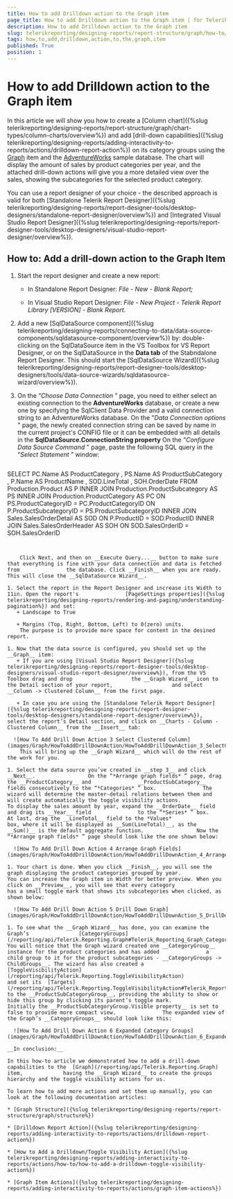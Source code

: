 ```yaml
---
title: How to add Drilldown action to the Graph item
page_title: How to add Drilldown action to the Graph item | for Telerik Reporting Documentation
description: How to add Drilldown action to the Graph item
slug: telerikreporting/designing-reports/report-structure/graph/how-to/how-to-add-drilldown-action-to-the-graph-item
tags: how,to,add,drilldown,action,to,the,graph,item
published: True
position: 1
---
```


# How to add Drilldown action to the Graph item



In this article we will show you how to create a [Column chart]({%slug telerikreporting/designing-reports/report-structure/graph/chart-types/column-charts/overview%})         and add [drill-down capabilities]({%slug telerikreporting/designing-reports/adding-interactivity-to-reports/actions/drilldown-report-action%})         on its category groups using the  [Graph](/reporting/api/Telerik.Reporting.Graph)  item and the          [AdventureWorks](http://msftdbprodsamples.codeplex.com/releases/view/55330)          sample database.          The chart will display the amount of sales by product categories per year, and the attached drill-down actions will give you         a more detailed view over the sales, showing the subcategories for the selected product category.       

You can use a report designer of your choice - the described approach is valid for both         [Standalone Telerik Report Designer]({%slug telerikreporting/designing-reports/report-designer-tools/desktop-designers/standalone-report-designer/overview%})         and         [Integrated Visual Studio Report Designer]({%slug telerikreporting/designing-reports/report-designer-tools/desktop-designers/visual-studio-report-designer/overview%}).       

## How to: Add a drill-down action to the Graph Item

1. Start the report designer and create a new report:             
   + In Standalone Report Designer: *File - New - Blank Report;* 

   + In Visual Studio Report Designer: *File - New Project - Telerik Report Library [VERSION] - Blank Report*.                 


1. Add a new [SqlDataSource component]({%slug telerikreporting/designing-reports/connecting-to-data/data-source-components/sqldatasource-component/overview%}) by:               double-clicking on the SqlDataSource item in the VS Toolbox for VS Report Designer,               or on the SqlDataSource in the __Data tab__ of the Stabndalone Report Designer.               This should start the [SqlDataSource Wizard]({%slug telerikreporting/designing-reports/report-designer-tools/desktop-designers/tools/data-source-wizards/sqldatasource-wizard/overview%}).             

1. On the “*Choose Data Connection* ” page, you need to either select an existing connection to the               __AdventureWorks__ database, or create a new one by specifying the SqlClient Data Provider and a valid               connection string to an AdventureWorks database.                 On the "*Data Connection options* " page, the newly created connection string can be saved by name in the current project's CONFIG file               or it can be embedded with all details in the __SqlDataSource.ConnectionString property__  On the "*Configure Data Source Command* " page, paste the following SQL query in the “*Select Statement* ” window:             

    
    ````sql
SELECT
PC.Name AS ProductCategory
, PS.Name AS ProductSubCategory
, P.Name AS ProductName
, SOD.LineTotal
, SOH.OrderDate
FROM
Production.Product AS P
INNER JOIN Production.ProductSubcategory AS PS
INNER JOIN Production.ProductCategory AS PC
ON PS.ProductCategoryID = PC.ProductCategoryID
ON P.ProductSubcategoryID = PS.ProductSubcategoryID
INNER JOIN Sales.SalesOrderDetail AS SOD
ON P.ProductID = SOD.ProductID
INNER JOIN Sales.SalesOrderHeader AS SOH
ON SOD.SalesOrderID = SOH.SalesOrderID
````


    Click Next, and then on __Execute Query...__ button to make sure that everything is fine with your data connection and data is fetched from               the database. Click __Finish__ when you are ready. This will close the __SqlDataSource Wizard__.             

1. Select the report in the Report Designer and increase its Width to 11in. Open the report's               [PageSettings properties]({%slug telerikreporting/designing-reports/rendering-and-paging/understanding-pagination%}) and set:             
   + Landscape to True

   + Margins (Top, Right, Bottom, Left) to 0(zero) units.
    The purpose is to provide more space for content in the desined report.

1. Now that the data source is configured, you should set up the __Graph__ item:             
   + If you are using [Visual Studio Report Designer]({%slug telerikreporting/designing-reports/report-designer-tools/desktop-designers/visual-studio-report-designer/overview%}), from the VS Toolbox drag and drop                   the __Graph Wizard__ icon to the Detail section of your report,                   and select __Column -> Clustered Column__ from the first page.                 

   + In case you are using the [Standalone Telerik Report Designer]({%slug telerikreporting/designing-reports/report-designer-tools/desktop-designers/standalone-report-designer/overview%}),                   select the report’s Detail section, and click on __Charts - Column - Clustered Column__ from the __Insert__ tab:                   

  ![How To Add Drill Down Action 3 Select Clustered Column](images/Graph/HowToAddDrillDownAction/HowToAddDrillDownAction_3_SelectClusteredColumn.png)
    This will bring up the __Graph Wizard__ which will do the rest of the work for you.             

1. Select the data source you’ve created in __step 3__ and click __Next__.                 On the “*Arrange graph fields* ” page, drag the __ProductCategory__ and               __ProductSubCategory__ fields consecutively to the “*Categories* ” box.               The wizard will determine the master-detail relations between them and will create automatically the toggle visibility actions.                 To display the sales amount by year, expand the __OrderDate__ field and drag its __Year__ field               to the “*Series* ” box.                 At last, drag the __LineTotal__ field to the *Values*               box, where it will be displayed as __Sum(LineTotal)__, as the __Sum()__ is the default aggregate function.                 Now the “*Arrange graph fields* ” page should look like the one shown below:               

  ![How To Add Drill Down Action 4 Arrange Graph Fields](images/Graph/HowToAddDrillDownAction/HowToAddDrillDownAction_4_ArrangeGraphFields.png)

1. Your chart is done. When you click __Finish__, you will see the graph displaying the product categories grouped by year.               You can increase the Graph item in Width for better preview. When you click on __Preview__, you will see that every category               has a small toggle mark that shows its subcategories when clicked, as shown below:               

  ![How To Add Drill Down Action 5 Drill Down Graph](images/Graph/HowToAddDrillDownAction/HowToAddDrillDownAction_5_DrillDownGraph.png)

1. To see what the __Graph Wizard__ has done, you can examine the Graph’s                [CategoryGroups](/reporting/api/Telerik.Reporting.Graph#Telerik_Reporting_Graph_CategoryGroups).               You will notice that the Graph wizard created one __CategoryGroup__ instance for the product categories and has added               a child group to it for the product subcategories - __CategoryGroups -> ChildGroups__. The wizard has also created a                [ToggleVisibilityAction](/reporting/api/Telerik.Reporting.ToggleVisibilityAction)                and set its  [Targets](/reporting/api/Telerik.Reporting.ToggleVisibilityAction#Telerik_Reporting_ToggleVisibilityAction_Targets)                to the __ProductSubCategoryGroup__, providing the ability to show or hide this group by clicking its parent’s toggle mark.               Initially the __ProductSubCategoryGroup.Visible property__ is set to false to provide more compact view.               The expanded view of the Graph’s __CategoryGroups__ should look like this:               

  ![How To Add Drill Down Action 6 Expanded Category Groups](images/Graph/HowToAddDrillDownAction/HowToAddDrillDownAction_6_ExpandedCategoryGroups.png)

__In conclusion:__ 

In this how-to article we demonstrated how to add a drill-down capabilities to the  [Graph](/reporting/api/Telerik.Reporting.Graph)  item,             having the __Graph Wizard__ to create the groups hierarchy and the toggle visibility actions for us.           

To learn how to add more actions and set them up manually, you can look at the following documentation articles:           

* [Graph Structure]({%slug telerikreporting/designing-reports/report-structure/graph/structure%})

* [Drilldown Report Action]({%slug telerikreporting/designing-reports/adding-interactivity-to-reports/actions/drilldown-report-action%})

* [How to Add a Drilldown/Toggle Visibility Action]({%slug telerikreporting/designing-reports/adding-interactivity-to-reports/actions/how-to/how-to-add-a-drilldown-toggle-visibility-action%})

* [Graph Item Actions]({%slug telerikreporting/designing-reports/adding-interactivity-to-reports/actions/graph-item-actions%})


